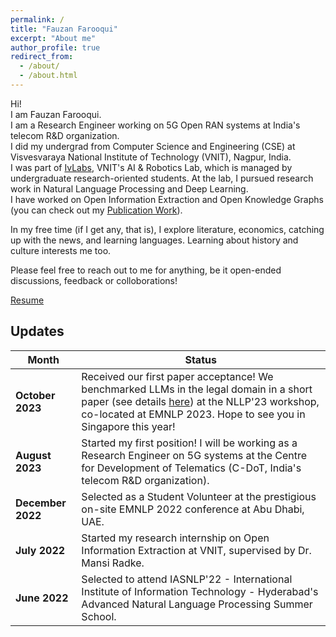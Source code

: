```yaml
---
permalink: /
title: "Fauzan Farooqui"
excerpt: "About me"
author_profile: true
redirect_from: 
  - /about/
  - /about.html
---
```


Hi! \
I am Fauzan Farooqui. \
I am a Research Engineer working on 5G Open RAN systems at India's telecom R&D organization. \
I did my undergrad from Computer Science and Engineering (CSE) at Visvesvaraya National Institute of Technology (VNIT), Nagpur, India. \
I was part of [IvLabs](https://www.ivlabs.in/), VNIT's AI & Robotics Lab, which is managed by undergraduate research-oriented students. At the lab, I pursued research work in Natural Language Processing and Deep Learning. \
I have worked on Open Information Extraction and Open Knowledge Graphs (you can check out my [Publication Work](https://fauzanfarooqui.github.io/publications/)).

In my free time (if I get any, that is), I explore literature, economics, catching up with the news, and learning languages. Learning about history and culture interests me too.

Please feel free to reach out to me for anything, be it open-ended discussions, feedback or colloborations!

<!-- PS: You can let me know if my profile is well-suited for relevant Deep Learning opportunities you know about, or are hiring for. (My interest is also picqued by systems (compilers, computer architecture) that support efficient AI deployment.) \ -->
[Resume](https://drive.google.com/file/d/1lf_559g3T1dkEfL7x_yUlvXaxZk4blx8/view?usp=sharing)
<!-- [Resume](https://fauzanfarooqui.github.io/files/resume.pdf) -->

## Updates

Month | Status
---|---
**October 2023** | Received our first paper acceptance! We benchmarked LLMs in the legal domain in a short paper (see details [here](https://fauzanfarooqui.github.io/publications/)) at the NLLP'23 workshop, co-located at EMNLP 2023. Hope to see you in Singapore this year!
**August 2023** | Started my first position! I will be working as a Research Engineer on 5G systems at the Centre for Development of Telematics (C-DoT, India's telecom R&D organization).
**December 2022** | Selected as a Student Volunteer at the prestigious on-site EMNLP 2022 conference at Abu Dhabi, UAE.
**July 2022** | Started my research internship on Open Information Extraction at VNIT, supervised by Dr. Mansi Radke.
**June 2022** | Selected to attend IASNLP'22 - International Institute of Information Technology - Hyderabad's Advanced Natural Language Processing Summer School.
